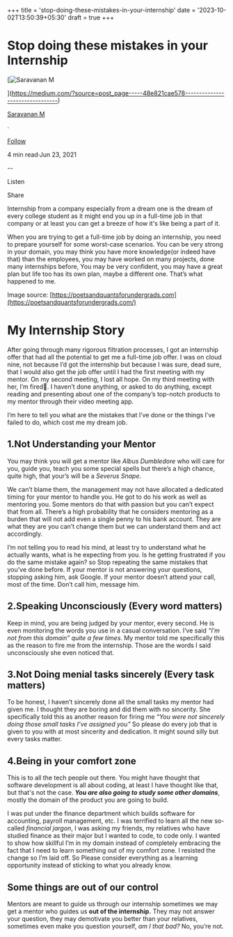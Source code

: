 +++
title = 'stop-doing-these-mistakes-in-your-internship'
date = '2023-10-02T13:50:39+05:30'
draft = true 
+++

Stop doing these mistakes in your Internship
============================================

[![Saravanan M](https://miro.medium.com/v2/resize:fill:88:88/1*fSLksJqmsL7E-IcsJXHrkw.jpeg)

](https://medium.com/?source=post_page-----48e821cae578--------------------------------)

[Saravanan M](https://medium.com/?source=post_page-----48e821cae578--------------------------------)

·

[Follow](https://medium.com/m/signin?actionUrl=https%3A%2F%2Fmedium.com%2F_%2Fsubscribe%2Fuser%2F31a87164ab1a&operation=register&redirect=https%3A%2F%2Fimsaravananm.medium.com%2Fstop-doing-these-mistakes-in-your-internship-48e821cae578&user=Saravanan+M&userId=31a87164ab1a&source=post_page-31a87164ab1a----48e821cae578---------------------post_header-----------)

4 min read·Jun 23, 2021

\--

Listen

Share

Internship from a company especially from a dream one is the dream of every college student as it might end you up in a full-time job in that company or at least you can get a breeze of how it's like being a part of it.

When you are trying to get a full-time job by doing an internship, you need to prepare yourself for some worst-case scenarios. You can be very strong in your domain, you may think you have more knowledge(or indeed have that) than the employees, you may have worked on many projects, done many internships before, You may be very confident, you may have a great plan but life too has its own plan, maybe a different one. That’s what happened to me.

Image source: [https://poetsandquantsforundergrads.com](https://poetsandquantsforundergrads.com/)

My Internship Story
===================

After going through many rigorous filtration processes, I got an internship offer that had all the potential to get me a full-time job offer. I was on cloud nine, not because I’d got the internship but because I was sure, dead sure, that I would also get the job offer until I had the first meeting with my mentor. On my second meeting, I lost all hope. On my third meeting with her, I’m fired🙂. I haven’t done anything, or asked to do anything, except reading and presenting about one of the company’s top-notch products to my mentor through their video meeting app.

I’m here to tell you what are the mistakes that I’ve done or the things I’ve failed to do, which cost me my dream job.

1.Not Understanding your Mentor
-------------------------------

You may think you will get a mentor like _Albus Dumbledore_ who will care for you, guide you, teach you some special spells but there’s a high chance, quite high, that your’s will be a _Severus Snape_.

We can’t blame them, the management may not have allocated a dedicated timing for your mentor to handle you. He got to do his work as well as mentoring you. Some mentors do that with passion but you can’t expect that from all. There’s a high probability that he considers mentoring as a burden that will not add even a single penny to his bank account. They are what they are you can’t change them but we can understand them and act accordingly.

I’m not telling you to read his mind, at least try to understand what he actually wants, what is he expecting from you. Is he getting frustrated if you do the same mistake again? so Stop repeating the same mistakes that you’ve done before. If your mentor is not answering your questions, stopping asking him, ask Google. If your mentor doesn’t attend your call, most of the time. Don’t call him, message him.

**2.Speaking Unconsciously (Every word matters)**
-------------------------------------------------

Keep in mind, you are being judged by your mentor, every second. He is even monitoring the words you use in a casual conversation. I‘ve said _“I’m not from this domain” quite a few times_. My mentor told me specifically this as the reason to fire me from the internship. Those are the words I said unconsciously she even noticed that.

**3.Not Doing menial tasks sincerely (Every task matters)**
-----------------------------------------------------------

To be honest, I haven’t sincerely done all the small tasks my mentor had given me. I thought they are boring and did them with no sincerity. She specifically told this as another reason for firing me _“You were not sincerely doing those small tasks I’ve assigned you”_ So please do every job that is given to you with at most sincerity and dedication. It might sound silly but every tasks matter.

4.Being in your comfort zone
----------------------------

This is to all the tech people out there. You might have thought that software development is all about coding, at least I have thought like that, but that's not the case. **_You are also going to study some other domains_**, mostly the domain of the product you are going to build.

I was put under the finance department which builds software for accounting, payroll management, etc. I was terrified to learn all the new so-called _financial jargon_, I was asking my friends, my relatives who have studied finance as their major but I wanted to code, to code only. I wanted to show how skillful I’m in my domain instead of completely embracing the fact that I need to learn something out of my comfort zone. I resisted the change so I’m laid off. So Please consider everything as a learning opportunity instead of sticking to what you already know.

Some things are out of our control
----------------------------------

Mentors are meant to guide us through our internship sometimes we may get a mentor who guides us **out of the internship.** They may not answer your question, they may demotivate you better than your relatives, sometimes even make you question yourself, _am I that bad?_ No, you’re not.

